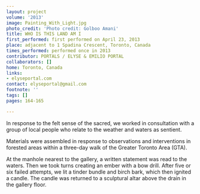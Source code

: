 ```yaml
---
layout: project
volume: '2013'
image: Painting_With_Light.jpg
photo_credit: 'Photo credit: Golboo Amani'
title: WHO IS THIS LAND AM I
first_performed: first performed on April 23, 2013
place: adjacent to 1 Spadina Crescent, Toronto, Canada
times_performed: performed once in 2013
contributor: PORTALS / ELYSE & EMILIO PORTAL
collaborators: []
home: Toronto, Canada
links:
- elyseportal.com
contact: elyseportal@gmail.com
footnote: ''
tags: []
pages: 164-165

---
```


In response to the felt sense of the sacred, we worked in consultation with a group of local people who relate to the weather and waters as sentient.

Materials were assembled in response to observations and interventions in forested areas within a three-day walk of the Greater Toronto Area (GTA).

At the manhole nearest to the gallery, a written statement was read to the waters. Then we took turns creating an ember with a bow drill. After five or six failed attempts, we lit a tinder bundle and birch bark, which then ignited a candle. The candle was returned to a sculptural altar above the drain in the gallery floor.
